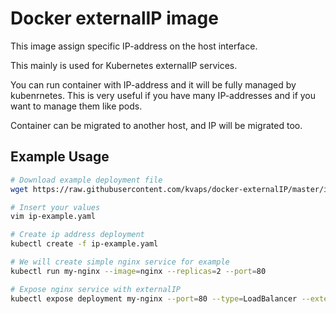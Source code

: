 Docker externalIP image 
=======================

This image assign specific IP-address on the host interface.

This mainly is used for Kubernetes externalIP services.

You can run container with IP-address and it will be fully managed by kubenrnetes.
This is very useful if you have many IP-addresses and if you want to manage them like pods.

Container can be migrated to another host, and IP will be migrated too.

Example Usage
-------------

```bash
# Download example deployment file
wget https://raw.githubusercontent.com/kvaps/docker-externalIP/master/ip-example.yaml

# Insert your values
vim ip-example.yaml

# Create ip address deployment
kubectl create -f ip-example.yaml

# We will create simple nginx service for example
kubectl run my-nginx --image=nginx --replicas=2 --port=80

# Expose nginx service with externalIP
kubectl expose deployment my-nginx --port=80 --type=LoadBalancer --external-ip=1.2.3.4
```
